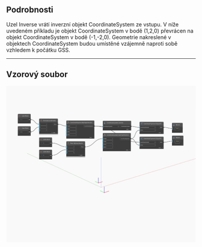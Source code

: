 ## Podrobnosti
Uzel Inverse vrátí inverzní objekt CoordinateSystem ze vstupu. V níže uvedeném příkladu je objekt CoordinateSystem v bodě (1,2,0) převrácen na objekt CoordinateSystem v bodě (-1,-2,0). Geometrie nakreslené v objektech CoordinateSystem budou umístěné vzájemně naproti sobě vzhledem k počátku GSS.
___
## Vzorový soubor

![Inverse](./Autodesk.DesignScript.Geometry.CoordinateSystem.Inverse_img.jpg)

